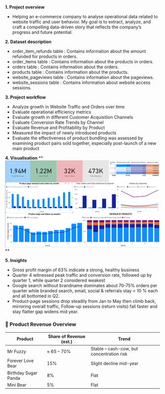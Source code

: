 **1. Project overview**
- Helping an e-commerce company to analyse operational data related to website traffic and user behavior. My goal is to extract, analyze, and craft a compelling data-driven story that reflects the company’s progress and future potential.

**2. Dataset description**
- order_item_refunds table : Contains information about the amount refunded for products in orders.
- order_items table        : Contains information about the products in orders.
- orders table             : Contains information about the orders.
- products table           : Contains information about the products.
- website_pageviews table  : Contains information about the pageviews.
- website_sessions table   : Contains information about website access sessions.

**3. Project workflow**
 - Analyze growth in Website Traffic and Orders over time
 - Evaluate operational efficiency metrics
 - Evaluate growth in different Customer Acquisition Channels
 - Evaluate Conversion Rate Trends by Channel
 - Evaluate Revenue and Profitability by Product
 - Measured the impact of newly introduced products
 - Evaluate the effectiveness of product bundling was assessed by examining product pairs sold together, especially post-launch of a new main product

**4. Visualisation**
**![Dashboard](E-commerce/images/Dashboard.png)
**

**5. Insights**
- Gross profit margin of 63% indicate a strong, healthy business
- Quarter 4 witnessed peak traffic and conversion rate, followed up by quarter 1, while quarter 2 considered weakest
- Google search without brandname dominates about 70-75% orders per quarter while branded search, email, social & referrals stay < 10 % each and all bottomed in Q2.
- Product-page sessions drop steadily from Jan to May then climb back, mirroring overall traffic, Follow-up sessions (return visits) fall faster and stay flatter gap widens mid year.
### 🧸 Product Revenue Overview

| Product              | Share of Revenue (est.) | Trend                                |
|----------------------|-------------------------|--------------------------------------|
| Mr Fuzzy             | ≈ 65 – 70%              | Stable – cash-cow, but concentration risk |
| Forever Love Bear    | 15%                     | Slight decline mid-year              |
| Birthday Sugar Panda | 8%                      | Flat                                 |
| Mini Bear            | 5%                      | Flat                                 |



